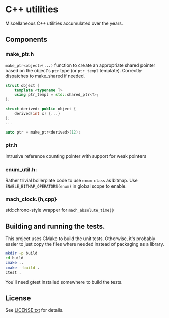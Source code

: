 # C++ utilities
Miscellaneous C++ utilities accumulated over the years. 

## Components
### make_ptr.h
`make_ptr<object>(...)` function to create an appropriate shared pointer based on the object's `ptr` type (or `ptr_templ` template). Correctly dispatches to make_shared if needed.
```cpp
struct object {
    template <typename T>
    using ptr_templ = std::shared_ptr<T>;
};

struct derived: public object {
    derived(int x) {...}
};
...

auto ptr = make_ptr<derived>(12);

```

### ptr.h
Intrusive reference counting pointer with support for weak pointers

### enum_util.h: 
Rather trivial boilerplate code to use `enum class` as bitmap. Use `ENABLE_BITMAP_OPERATORS(enum)` in global scope to enable.

### mach_clock.{h,cpp}
std::chrono-style wrapper for `mach_absolute_time()`

## Building and running the tests.

This project uses CMake to build the unit tests. Otherwise, it's probably easier to just copy the files where needed instead of packaging as a library.

```bash
mkdir -p build
cd build
cmake ..
cmake --build .
ctest .
```
You'll need gtest installed somewhere to build the tests.


## License
See [LICENSE.txt](LICENSE.txt) for details.

